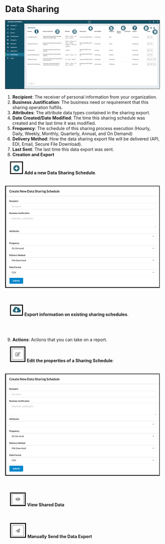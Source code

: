 # Data Sharing

![data_sharing](../assets/images/data_sharing.png "Data Sharing")

1. **Recipient**: The receiver of personal information from your organization.
2. **Business Justification**: The business need or requirement that this sharing operation fulfills.
3. **Attributes**: The attribute data types contained in the sharing export.
4. **Date Created/Date Modified**: The time this sharing schedule was created and the last time it was modified.
5. **Frequency**: The schedule of this sharing process execution (Hourly, Daily, Weekly, Monthly, Quarterly, Annual, and On Demand)
6. **Delivery Method**: How the data sharing export file will be delivered (API, EDI, Email, Secure File Download).
7. **Last Sent**: The last time this data export was sent.
8. **Creation and Export**

&nbsp;&nbsp;&nbsp;&nbsp;![Add](../assets/images/add.png "Add") **Add a new Data Sharing Schedule**.
 <br/><br/>
&nbsp;&nbsp;&nbsp;&nbsp; ![sharing_schedule](../assets/images/sharing-schedule.png "Create Sharing Schedule")
 <br/><br/>
 <br/><br/>
&nbsp;&nbsp;&nbsp;&nbsp;![export](../assets/images/export.png "Export") **Export information on existing sharing schedules**.
 <br/><br/>
 <br/><br/>

9. **Actions**: Actions that you can take on a report.

  &nbsp;&nbsp;&nbsp;&nbsp;![edit](../assets/images/edit.png "Edit") **Edit the properties of a Sharing Schedule**:
  <br/><br/>
  &nbsp;&nbsp;&nbsp;&nbsp;![sharing_schedule](../assets/images/sharing-schedule.png "Create Sharing Schedule")
  <br/><br/>
  <br/><br/>
  &nbsp;&nbsp;&nbsp;&nbsp;![view](../assets/images/view.png "View") **View Shared Data**
  <br/><br/>
  <br/><br/>
  &nbsp;&nbsp;&nbsp;&nbsp;![send](../assets/images/send.png "Send") **Manually Send the Data Export**
